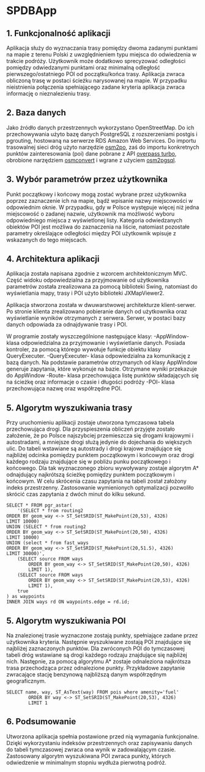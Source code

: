 # SPDBApp
## 1. Funkcjonalność aplikacji
Aplikacja służy do wyznaczania trasy pomiędzy dwoma zadanymi punktami na mapie z terenu Polski z uwzględnieniem typu miejsca do odwiedzenia w trakcie podróży. Użytkownik może dodatkowo sprecyzować odległości pomiędzy odwiedzanymi punktami oraz minimalną odległość pierwszego/ostatniego POI od początku/końca trasy. Aplikacja zwraca obliczoną trasę w postaci ścieżku narysowanej na mapie. W przypadku nieistnienia połączenia spełniającego zadane kryteria aplikacja zwraca informację o nieznalezieniu trasy.

## 2. Baza danych
Jako źródło danych przestrzennych wykorzystano OpenStreetMap. Do ich przechowywania użyto bazę danych PostgreSQL z rozszerzeniami postgis i pgrouting, hostowaną na serwerze RDS Amazon Web Services. Do importu trasowalnej sieci dróg użyto narzędzie [osm2po](https://osm2po.de/), zaś do importu konkretnych punktów zainteresowania (poi) dane pobrane z API [overpass turbo](https://overpass-turbo.eu/), obrobione narzędziem [osmconvert](https://wiki.openstreetmap.org/wiki/Osmconvert) i wgrane z użyciem [osm2pgsql](https://wiki.openstreetmap.org/wiki/Osm2pgsql).

## 3. Wybór parametrów przez użytkownika

Punkt początkowy i końcowy mogą zostać wybrane przez użytkownika poprzez zaznaczenie ich na mapie, bądź wpisanie nazwy miejscowości w odpowiednim oknie. W przypadku, gdy w Polsce występuje więcej niż jedna miejscowość o zadanej nazwie, użytkownik ma możliwość wyboru odpowiedniego miejsca z wyświetlonej listy. Kategoria odwiedzanych obiektów POI jest możliwa do zaznaczenia na liście, natomiast pozostałe parametry określające odległości między POI użytkownik wpisuje z wskazanych do tego miejscach.

## 4. Architektura aplikacji

Aplikacja została napisana zgodnie z wzorcem architektonicznym MVC. Część widoku odpowiedzialna za przyjmowanie od użytkownika parametrów została zrealizowana za pomocą biblioteki Swing, natomiast do wyświetlania mapy, trasy i POI użyto biblioteki JXMapViewer2.

Aplikacja stworzona została w dwuwarstwowej architekturze klient-serwer. Po stronie klienta zrealizowano pobieranie danych od użytkownika oraz wyświetlanie wyników otrzymanych z serwera. Serwer, w postaci bazy danych odpowiada za odnajdywanie trasy i POI.

W programie zostały wyszczególnione następujące klasy:
-AppWindow- klasa odpowiedzialna za przyjmowanie i wyświetlanie danych. Posiada kontroler, za pomocą którego wywołuje funkcje obiektu klasy QueryExecuter.
-QueryExecuter- klasa odpowiedzialna za komunikację z bazą danych. Na podstawie parametrów otrzymanych od klasy AppWindow generuje zapytania, które wykonuje na bazie. Otrzymane wyniki przekazuje do AppWindow
-Route- klasa przechowująca listę punktów składających się na ścieżkę oraz informacje o czasie i długości podróży
-POI- klasa przechowująca nazwę oraz współrzędne POI.

## 5. Algorytm wyszukiwania trasy

Przy uruchomieniu aplikacji zostaje utworzona tymczasowa tabela przechowująca drogi. Dla przyspieszenia obliczeń przyjęte zostało założenie, że po Polsce najszybciej przemieszcza się drogami krajowymi i autostradami, a mniejsze drogi służą jedynie do dojechania do większych ulic. Do tabeli wstawiane są autostrady i drogi krajowe znajdujące się najbliżej odcinka pomiędzy punktem początkowym i końcowym oraz drogi każdego rodzaju znajdujące się w pobliżu punku początkowego i końcowego. Dla tak wyznaczonego zbioru wywoływany zostaje algorytm A* odnajdujący najkrótszą ścieżkę pomiędzy punktem początkowym i końcowym. W celu skrócenia czasu zapytania na tabeli został założony indeks przestrzenny. Zastosowanie wymienionych optymalizacji pozwoliło skrócić czas zapytania z dwóch minut do kilku sekund.

```
SELECT * FROM pgr_astar(
    '(SELECT * from routing2
ORDER BY geom_way <-> ST_SetSRID(ST_MakePoint(20,53), 4326)
LIMIT 10000)
UNION (SELECT * from routing2
ORDER BY geom_way <-> ST_SetSRID(ST_MakePoint(20,50), 4326)
LIMIT 10000)
UNION (select * from fast_ways
ORDER BY geom_way <-> ST_SetSRID(ST_MakePoint(20,51.5), 4326)
LIMIT 30000)',
    (SELECT source FROM ways 
		ORDER BY geom_way <-> ST_SetSRID(ST_MakePoint(20,50), 4326)
		LIMIT 1),
	(SELECT source FROM ways 
		ORDER BY geom_way <-> ST_SetSRID(ST_MakePoint(20,53), 4326)
		LIMIT 1),
	true
) as waypoints
INNER JOIN ways rd ON waypoints.edge = rd.id;
```

## 5. Algorytm wyszukiwania POI

Na znalezionej trasie wyznaczone zostają punkty, spełniające zadane przez użytkownika kryteria. Następnie wyszukiwane zostają POI znajdujące się najbliżej zaznaczonych punktów. Dla zwróconych POI do tymczasowej tabeli dróg wstawiane są drogi każdego rodzaju znajdujące się najbliżej nich. Następnie, za pomocą algorytmu A* zostaje odnaleziona najkrótsza trasa przechodząca przez odnalezione punkty.
Przykładowe zapytanie zwracające stację benzynową najbliższą danym współrzędnym geograficznym.
```
SELECT name, way, ST_AsText(way) FROM pois where amenity='fuel'
		ORDER BY way <-> ST_SetSRID(ST_MakePoint(20,53), 4326)
		LIMIT 1
```

## 6. Podsumowanie
Utworzona aplikacja spełnia postawione przed nią wymagania funkcjonalne. Dzięki wykorzystaniu indeksów przestrzennych oraz zapisywaniu danych do tabeli tymczasowej zwraca ona wynik w zadowalającym czasie. Zastosowany algorytm wyszukiwana POI zwraca punkty, których odwiedzenie w minimalnym stopniu wydłuża pierwotną podróż.

